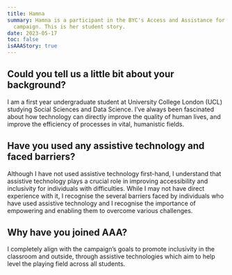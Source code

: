 ```yaml
---
title: Hamna
summary: Hamna is a participant in the BYC's Access and Assistance for All
  campaign. This is her student story.
date: 2023-05-17
toc: false
isAAAStory: true
---
```

## Could you tell us a little bit about your background?

I am a first year undergraduate student at University College London (UCL) studying Social Sciences and Data Science. I’ve always been fascinated about how technology can directly improve the quality of human lives, and improve the efficiency of processes in vital, humanistic fields.

## Have you used any assistive technology and faced barriers?

Although I have not used assistive technology first-hand, I understand that assistive technology plays a crucial role in improving accessibility and inclusivity for individuals with difficulties. While I may not have direct experience with it, I recognise the several barriers faced by individuals who have used assistive technology and I recognise the importance of empowering and enabling them to overcome various challenges.

## Why have you joined AAA?

I completely align with the campaign’s goals to promote inclusivity in the classroom and outside, through assistive technologies which aim to help level the playing field across all students.